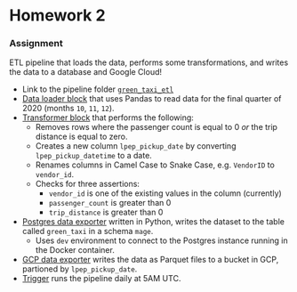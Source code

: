 # Homework 2

### Assignment

ETL pipeline that loads the data, performs some transformations, and writes the data to a database and Google Cloud!

- Link to the pipeline folder [`green_taxi_etl`](https://github.com/ch1nmay7898/DE-HW/tree/main/HW2/green_taxi_etl)
- [Data loader block](https://github.com/ch1nmay7898/DE-HW/blob/main/HW2/green_taxi_etl/api_to_python.py) that uses Pandas to read data for the final quarter of 2020 (months `10`, `11`, `12`).
- [Transformer block](https://github.com/ch1nmay7898/DE-HW/blob/main/HW2/green_taxi_etl/quarterly_data_transformer.py) that performs the following:
  - Removes rows where the passenger count is equal to 0 _or_ the trip distance is equal to zero.
  - Creates a new column `lpep_pickup_date` by converting `lpep_pickup_datetime` to a date.
  - Renames columns in Camel Case to Snake Case, e.g. `VendorID` to `vendor_id`.
  - Checks for three assertions:
    - `vendor_id` is one of the existing values in the column (currently)
    - `passenger_count` is greater than 0
    - `trip_distance` is greater than 0
- [Postgres data exporter](https://github.com/ch1nmay7898/DE-HW/blob/main/HW2/green_taxi_etl/quarterly_dataframe_to_postgres.py) written in Python, writes the dataset to the table called `green_taxi` in a schema `mage`.
    - Uses `dev` environment to connect to the Postgres instance running in the Docker container.
- [GCP data exporter](https://github.com/ch1nmay7898/DE-HW/blob/main/HW2/green_taxi_etl/df_to_parquet_gcs.py) writes the data as Parquet files to a bucket in GCP, partioned by `lpep_pickup_date`.
- [Trigger](https://github.com/ch1nmay7898/DE-HW/blob/main/HW2/green_taxi_etl/triggers.yaml) runs the pipeline daily at 5AM UTC.
